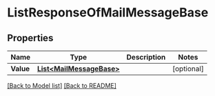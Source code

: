 # ListResponseOfMailMessageBase

## Properties
Name | Type | Description | Notes
------------ | ------------- | ------------- | -------------
**Value** | [**List&lt;MailMessageBase&gt;**](MailMessageBase.md) |  | [optional] 


[[Back to Model list]](Models.md) [[Back to README]](README.md)

